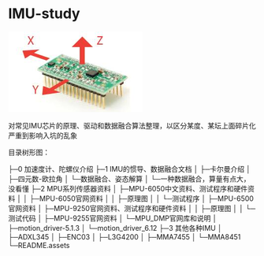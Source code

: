 # IMU-study
![0](README.assets/0.jpg)

对常见IMU芯片的原理、驱动和数据融合算法整理，以区分某度、某坛上面碎片化严重到影响入坑的乱象

目录树形图：

├─0 加速度计、陀螺仪介绍
├─1 IMU的惯导、数据融合文档
│  ├─卡尔曼介绍
│  ├─四元数-欧拉角
│  └─数据融合、姿态解算
│      └─一种数据融合，算量有点大，没看懂
├─2 MPU系列传感器资料
│  ├─MPU-6050中文资料、测试程序和硬件资料
│  │  ├─MPU-6050官网资料
│  │  ├─原理图
│  │  └─测试程序
│  ├─MPU-6500官网资料
│  ├─MPU-9250官网资料、测试程序和硬件资料
│  │  ├─原理图
│  │  └─测试代码
│  ├─MPU-9255官网资料
│  └─MPU_DMP官网库和说明
│      ├─motion_driver-5.1.3
│      └─motion_driver_6.12
├─3 其他各种IMU
│  ├─ADXL345
│  ├─ENC03
│  ├─L3G4200
│  ├─MMA7455
│  └─MMA8451
└─README.assets